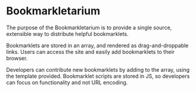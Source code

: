# Bookmarkletarium

The purpose of the Bookmarkletarium is to provide a single source, extensible way to distribute helpful bookmarklets.

Bookmarklets are stored in an array, and rendered as drag-and-droppable links. Users can access the site and easily add bookmarklets to their browser.

Developers can contribute new bookmarklets by adding to the array, using the template provided. Bookmarklet scripts are stored in JS, so developers can focus on functionality and not URL encoding.

